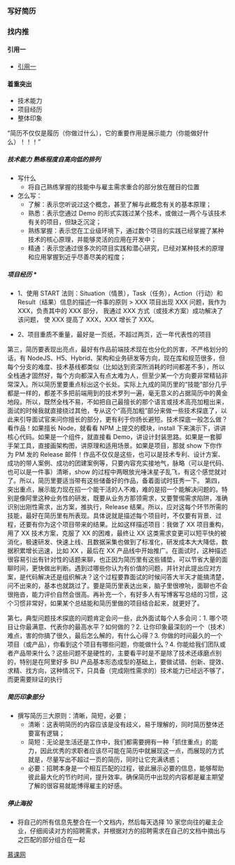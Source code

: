 ### 写好简历

### 找内推

#### 引用一

- [引用一](https://juejin.im/post/6844904138967515150)

#### 着重突出

- 技术能力
- 项目经历
- 整体印象

“简历不仅仅是履历（你做过什么），它的重要作用是展示能力（你能做好什么）！！！”

##### 技术能力 熟练程度自高向低的排列

- 写什么
  - 将自己熟练掌握的技能中与雇主需求重合的部分放在醒目的位置
- 怎么写：
  - 了解：表示您听说过这个概念，甚至了解与此概念有关的基本原理；
  - 熟悉：表示您通过 Demo 的形式实践过某个技术，或做过一两个与该技术有关的项目，但缺乏沉淀；
  - 熟练掌握：表示您在工业级环境下，通过数个项目的实践已经掌握了某种技术的核心原理，并能够灵活的应用在开发中；
  - 精通：表示您通过很多次的项目实践和潜心研究，已经对某种技术的原理和应用掌握到近乎尽善尽美的程度；

##### 项目经历 **\***

- 1、使用 START 法则：Situation（情景），Task（任务），Action（行动）和 Result（结果）信息的描述一件事的原则 > XXX 项目出现 XXX 问题，我作为 XXX，负责其中的 XXX 部分，
  我通过 XXX 方式（或技术方案）成功解决了该问题，
  使 XXX 提高了 XXX，XXX 增长了 XXX。

- 2、项目重质不重量，最好是一页纸，不超过两页，近一年代表性的项目

第三，简历要表现出亮点，最好有作品前端技术现在也分化的厉害，不严格划分的话，有 NodeJS、H5、Hybrid、架构和业务研发等方向，现在库和规范很多，但每个分支的难度、技术基线都类似（比如达到资深所消耗的时间都差不多），所以全栈通才固然好，每个方向都深入有点太难为人，但至少某一个方向要非常精钻非常深入。所以简历里要重点标出这个长处。实际上九成的简历里的“技能”部分几乎都是一样的，都差不多把前端用到的技术罗列一遍，毫无意义的占据简历中的黄金地段。所以，既然全栈不易，不如把自己最擅长的那个语言或技术高亮加粗出来，面试的时候我就直接绕过其他，专从这个“高亮加粗”部分来做一些技术探底了，以此来引导面试官来问你擅长的部分，更有利于你扬长避短。技术探底一般怎么做？看作品！如果擅长 Node，就看看 NPM 上提交的模块，install 下来演示下，讲讲核心代码。如果是一个组件，就直接看 Demo，讲设计封装思路。如果是一套脚手架工具，直接画架构图，讲原理和适用场景。如果是项目，那就 show 下你作为 PM 发的 Release 邮件！作品不仅仅是这些，也可以是技术专利、设计方案、成功的带人案例、成功的团建案例等，只要内容充实接地气，脉略（可以是代码、也可以是一件事）清晰，show 的过程中两眼放光唾沫星子乱飞，有这个感觉就对了。所以，简历里要适当带有这些储备好的作品，备着面试时狂秀一下。
第四，突出重点，展示能力现在招一个能干活的人不难，难的是招一个能解决问题的。特别是像阿里这种业务性的研发，既要从业务方那领需求，又要警惕需求陷阱，准确识别出刚性需求，出方案，推执行，Release 结果。所以，应对这每个环节所需的技能，最好在简历里有所表现。具体说就是描述每个项目时，不仅要有背景、过程，还要有你为这个项目带来的结果。比如这样描述项目：我做了 XX 项目重构，用了 XX 技术方案，克服了 XX 的困难，最终让 XX 这类需求变更可以短平快的被消化，极速研发、快速上线、且数据采集也做到了标准化，研发成本大大降低，数据积累增长迅速，比如 XX ，最后在 XX 产品线中开始推广。在面试时，这种描述很容易引出有针对性的话题来聊，也正因为简历里有这些铺垫，可以节省大量的面聊时间，更快做出判断。遇到过哪些你认为有价值的问题，并针对此提出应对方案，是代码解决还是组织解决？这个过程要靠面试的时候问答大半天才能搞清楚，问不出来的，基本也就跳过了。要是简历里表达出来，脑子里很嘹喨，面聊也不会很拖沓，能力评价自然会很高。再补充一个，有好多人有写博客写总结的习惯，这个习惯非常好，如果某个总结能和简历里做的项目结合起来，就更好了。

第七，典型问题技术探底的问题肯定会问一些，此外面试每个人多会问：1. 哪个项目让你最满意、代表你的最高水平？如何做的？2. 让你印象最深刻的一个（技术）难点，害的你搞了很久，最后怎么解的，有什么心得？3. 你做的时间最久的一个项目（或产品），你看到这个项目有哪些问题，你能做什么？4. 你能给我们团队或者产品带来什么？这些问题不是硬性的，主要看平时是不是除了技术还琢磨点别的，特别是在阿里好多 BU 产品基本形态成型的基础上，要做试错、创新、提效、求精、找方向，这种情况下，只具备（完成刚性需求的）技术能力已经远不够了，而更需要辩证的执行

##### 简历印象部分

- 撰写简历三大原则：清晰，简短，必要；
  - 清晰：这表明简历的内容应该是没有歧义，易于理解的，同时简历整体还要富有逻辑；
  - 简短：无论是生活还是工作中，我们都需要拥有一种「抓住重点」的能力，因此优秀的求职者应该尽可能在简历中就展现这一点，而展现的方式就是，尽量写出不超过一页的简历，同时让它充满诱惑；
  - 必要：招聘本身是一个相互匹配的过程，彼此展示必要的信息，能够帮助彼此最大化的节约时间，提升效率。确保简历中出现的内容都是雇主期望了解的很容易就能博得雇主的好感。

##### 停止海投

- 将自己的所有信息先整合在一个文档内，然后每天选择 10 家您向往的雇主企业，仔细阅读对方的招聘需求，并根据对方的招聘需求在自己的文档中摘出与之匹配的部分组合在一起

[慕课网](https://articles.jerryshi.com/learning/fe/js-interview-skill.html#%E7%AC%AC1%E7%AB%A0-%E8%AF%BE%E7%A8%8B%E4%BB%8B%E7%BB%8D)
